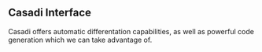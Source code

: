 ## Casadi Interface
Casadi offers automatic differentation capabilities, as well as powerful code generation which we can take advantage of.